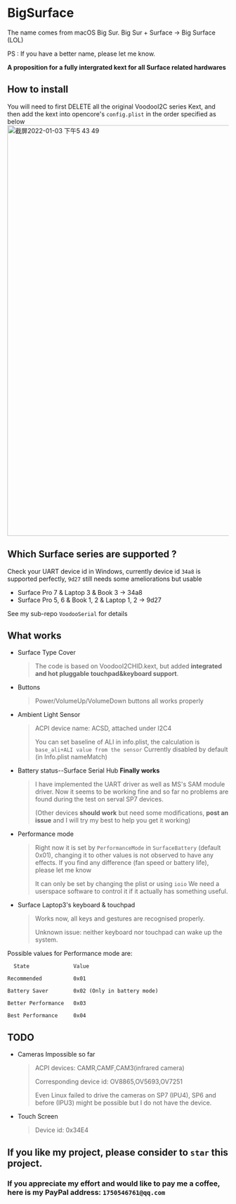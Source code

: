 # BigSurface
The name comes from macOS Big Sur.
Big Sur + Surface -> Big Surface (LOL)

PS : If you have a better name, please let me know.

**A proposition for a fully intergrated kext for all Surface related hardwares**

## How to install

You will need to first DELETE all the original VoodooI2C series Kext, and then add the kext into opencore's `config.plist` in the order specified as below<img width="932" alt="截屏2022-01-03 下午5 43 49" src="https://user-images.githubusercontent.com/18528518/147917419-bf24e033-d4f4-43b0-b5f0-561b75c34e7c.png">

## Which Surface series are supported ?
Check your UART device id in Windows, currently device id `34a8` is supported perfectly, `9d27` still needs some ameliorations but usable
- Surface Pro 7 & Laptop 3 & Book 3     -> 34a8
- Surface Pro 5, 6 & Book 1, 2 & Laptop 1, 2    -> 9d27

See my sub-repo `VoodooSerial` for details

## What works
- Surface Type Cover
  > The code is based on VoodooI2CHID.kext, but added **integrated and hot pluggable touchpad&keyboard support**.
- Buttons
  > Power/VolumeUp/VolumeDown buttons all works properly
- Ambient Light Sensor
  > ACPI device name: ACSD, attached under I2C4
  > 
  > You can set baseline of ALI in info.plist, the calculation is `base_ali+ALI value from the sensor`
  > Currently disabled by default (in Info.plist nameMatch)
- Battery status--Surface Serial Hub **Finally works**
  > I have implemented the UART driver as well as MS's SAM module driver. Now it seems to be working fine and so far no problems are found during the test on serval SP7 devices. 
  > 
  > (Other devices **should work** but need some modifications, **post an issue** and I will try my best to help you get it working)
- Performance mode
  > Right now it is set by `PerformanceMode` in `SurfaceBattery` (default 0x01), changing it to other values is not observed to have any effects. If you find any difference (fan speed or battery life), please let me know
  > 
  > It can only be set by changing the plist or using `ioio`
  > We need a userspace software to control it if it actually has something useful.
- Surface Laptop3's keyboard & touchpad
  > Works now, all keys and gestures are recognised properly.
  > 
  > Unknown issue: neither keyboard nor touchpad can wake up the system.
  
Possible values for Performance mode are:

      State              Value
      
    Recommended          0x01
    
    Battery Saver        0x02 (Only in battery mode)
    
    Better Performance   0x03
    
    Best Performance     0x04
    
## TODO
- Cameras                            Impossible so far
  > ACPI devices: CAMR,CAMF,CAM3(infrared camera)
  > 
  > Corresponding device id: OV8865,OV5693,OV7251
  > 
  > Even Linux failed to drive the cameras on SP7 (IPU4), SP6 and before (IPU3) might be possible but I do not have the device.
- Touch Screen
  > Device id: 0x34E4


## If you like my project, please consider to `star` this project.
### If you appreciate my effort and would like to pay me a coffee, here is my PayPal address: `1750546761@qq.com`
